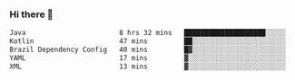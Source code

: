 ### Hi there 👋

<!--START_SECTION:waka-->

```txt
Java                       8 hrs 32 mins   ████████████████████░░░░░   80.29 %
Kotlin                     47 mins         ██░░░░░░░░░░░░░░░░░░░░░░░   07.50 %
Brazil Dependency Config   40 mins         █▓░░░░░░░░░░░░░░░░░░░░░░░   06.38 %
YAML                       17 mins         ▓░░░░░░░░░░░░░░░░░░░░░░░░   02.78 %
XML                        13 mins         ▓░░░░░░░░░░░░░░░░░░░░░░░░   02.11 %
```

<!--END_SECTION:waka-->

<!--
**jerry-shao/jerry-shao** is a ✨ _special_ ✨ repository because its `README.md` (this file) appears on your GitHub profile.

Here are some ideas to get you started:

- 🔭 I’m currently working on ...
- 🌱 I’m currently learning ...
- 👯 I’m looking to collaborate on ...
- 🤔 I’m looking for help with ...
- 💬 Ask me about ...
- 📫 How to reach me: ...
- 😄 Pronouns: ...
- ⚡ Fun fact: ...
-->
